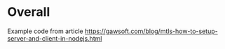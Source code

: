 # Overall
Example code from article https://gawsoft.com/blog/mtls-how-to-setup-server-and-client-in-nodejs.html